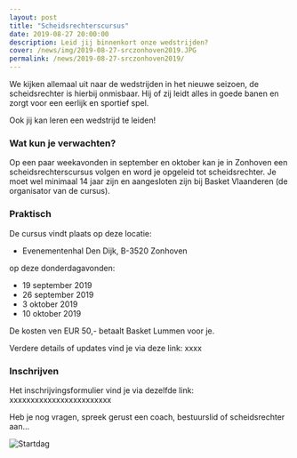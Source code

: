 ```yaml
---
layout: post
title: "Scheidsrechterscursus"
date: 2019-08-27 20:00:00
description: Leid jij binnenkort onze wedstrijden?
cover: /news/img/2019-08-27-srczonhoven2019.JPG
permalink: /news/2019-08-27-srczonhoven2019/
---
```


We kijken allemaal uit naar de wedstrijden in het nieuwe seizoen, de scheidsrechter is hierbij onmisbaar. Hij of zij leidt alles in goede banen en zorgt voor een eerlijk en sportief spel.

Ook jij kan leren een wedstrijd te leiden!

### Wat kun je verwachten?

Op een paar weekavonden in september en oktober kan je in Zonhoven een scheidsrechterscursus volgen en word je opgeleid tot scheidsrechter. Je moet wel minimaal 14 jaar zijn en aangesloten zijn bij Basket Vlaanderen (de organisator van de cursus).

### Praktisch

De cursus vindt plaats op deze locatie:

- Evenementenhal Den Dijk, B-3520 Zonhoven

op deze donderdagavonden:
- 19 september 2019
- 26 september 2019
- 3 oktober 2019
- 10 oktober 2019

De kosten ven EUR 50,- betaalt Basket Lummen voor je.

Verdere details of updates vind je via deze link:  xxxx

### Inschrijven

Het inschrijvingsformulier vind je via dezelfde link:     xxxxxxxxxxxxxxxxxxxxxxxx

Heb je nog vragen, spreek gerust een coach, bestuurslid of scheidsrechter aan...


![Startdag](/news/img/2019-08-31-startdag2019b.jpg)



